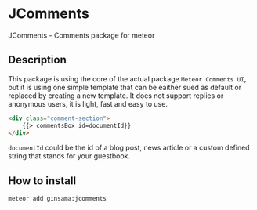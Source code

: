 JComments
==================
JComments - Comments package for meteor

Description
-----------

This package is using the core of the actual package `Meteor Comments UI`, but it is using one simple template that can be eaither sued as default or replaced by creating a new template.
It does not support replies or anonymous users, it is light, fast and easy to use.

```html
<div class="comment-section">
    {{> commentsBox id=documentId}}
</div>
```

```documentId``` could be the id of a blog post, news article or a custom defined string that stands for your guestbook.

## How to install

```bash
meteor add ginsama:jcomments
```
